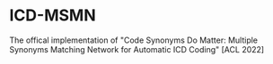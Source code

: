 # ICD-MSMN
The offical implementation of "Code Synonyms Do Matter: Multiple Synonyms Matching Network for Automatic ICD Coding" [ACL 2022]
